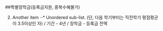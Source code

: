##특별장학금(등록금지원, 중복수혜불가)

2. Another item
⋅⋅* Unordered sub-list. 
(단, 다음 학기부터는 직전학기 평점평균이 3.5이상인 자) / 기간 - 4년 / 장학금 - 등록금 전액

